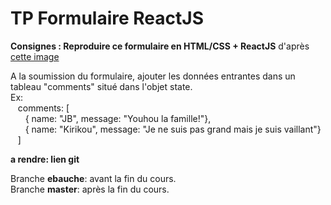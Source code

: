 # TP Formulaire ReactJS

**Consignes : Reproduire ce formulaire en HTML/CSS + ReactJS** d'après [cette image](https://github.com/Samsara-GOG/tp_form_reactjs/blob/master/reactjs-form.png)

A la soumission du formulaire, ajouter les données entrantes dans un tableau "comments" situé dans l'objet state.  
Ex:  
&nbsp;&nbsp;&nbsp;comments: [  
&nbsp;&nbsp;&nbsp;&nbsp;&nbsp;&nbsp;{ name: "JB", message: "Youhou la famille!"},  
&nbsp;&nbsp;&nbsp;&nbsp;&nbsp;&nbsp;{ name: "Kirikou", message: "Je ne suis pas grand mais je suis vaillant"}  
&nbsp;&nbsp;&nbsp;]

**a rendre: lien git**  

Branche **ebauche**: avant la fin du cours.  
Branche **master**: après la fin du cours.
